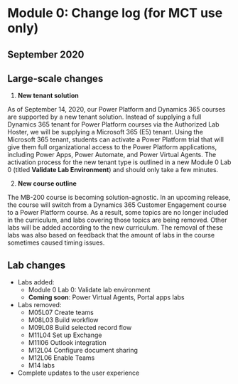 Module 0: Change log (for MCT use only)
=================================

## September 2020

Large-scale changes
--------

1. **New tenant solution**

As of September 14, 2020, our Power Platform and Dynamics 365 courses are supported by a new tenant solution. Instead of supplying a full Dynamics 365 tenant for Power Platform courses via the Authorized Lab Hoster, we will be supplying a Microsoft 365 (E5) tenant. Using the Microsoft 365 tenant, students can activate a Power Platform trial that will give them full organizational access to the Power Platform applications, including Power Apps, Power Automate, and Power Virtual Agents. The activation process for the new tenant type is outlined in a new Module 0 Lab 0 (titled **Validate Lab Environment**) and should only take a few minutes.

2. **New course outline**

The MB-200 course is becoming solution-agnostic. In an upcoming release, the course will switch from a Dynamics 365 Customer Engagement course to a Power Platform course. As a result, some topics are no longer included in the curriculum, and labs covering those topics are being removed. Other labs will be added according to the new curriculum. 
  The removal of these labs was also based on feedback that the amount of labs in the course sometimes caused timing issues.

Lab changes
------------------------------------------
- Labs added:
  - Module 0 Lab 0: Validate lab environment 
  - **Coming soon**: Power Virtual Agents, Portal apps labs
- Labs removed: 
  - M05L07 Create teams
  - M08L03 Build workflow 
  - M09L08 Build selected record flow
  - M11L04 Set up Exchange
  - M11l06 Outlook integration
  - M12L04 Configure document sharing
  - M12L06 Enable Teams 
  - M14 labs
- Complete updates to the user experience 

